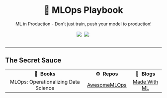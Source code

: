 <div align="center">
<h1>📑 MLOps Playbook</h1>
ML in Production - Don't just train, push your model to production!
</div>
<br>
<div align="center">
<a target="_blank" href="https://github.com/v-sonawane/mlops-playbook"> <img src="https://img.shields.io/github/stars/v-sonawane/mlops-playbook.svg?style=social&label=Star"></a>&nbsp;
<a target="_blank" href="https://www.linkedin.com/in/vaishnavisonawane"><img src="https://img.shields.io/badge/style--5eba00.svg?label=LinkedIn&logo=linkedin&style=social"></a>&nbsp;
</div>
<br>
<hr>

## The Secret Sauce
<table class="table table-striped table-bordered table-vcenter">
    <tr>
        <td align="center"><b>📔&nbsp; Books</b></td>
        <td align="center"><b>⚙️&nbsp; Repos</b></td>
        <td align="center"><b>📰&nbsp; Blogs</b></td>
    </tr>
    <tr>
        <td align="center"><a href="https://www.oreilly.com/library/view/ml-ops-operationalizing/9781492074663/"></a>MLOps: Operationalizing Data Science</td>
        <td align="center"><a href="https://github.com/Sillians/awesome-mlops-1">AwesomeMLOps</a></td>
        <td align="center"><a href="https://madewithml.com/">Made With ML</a></td>
    </tr>
</table>

